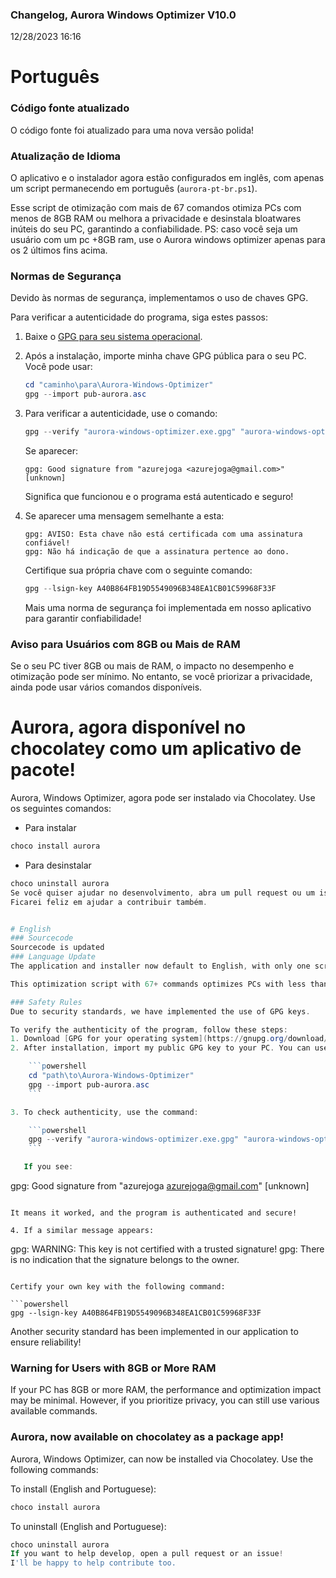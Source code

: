 ### Changelog, Aurora Windows Optimizer V10.0
12/28/2023 16:16


# Português

### Código fonte atualizado
O código fonte foi atualizado para uma nova versão polida!

### Atualização de Idioma
O aplicativo e o instalador agora estão configurados em inglês, com apenas um script permanecendo em português (`aurora-pt-br.ps1`).

Esse script de otimização com mais de 67 comandos otimiza PCs com menos de 8GB RAM ou melhora a privacidade e desinstala bloatwares inúteis  do seu PC, garantindo a confiabilidade. PS: caso você seja um usuário com um pc +8GB ram, use o Aurora windows optimizer apenas para os 2 últimos fins acima.

### Normas de Segurança
Devido às normas de segurança, implementamos o uso de chaves GPG.

Para verificar a autenticidade do programa, siga estes passos:
1. Baixe o [GPG para seu sistema operacional](https://gnupg.org/download/).
2. Após a instalação, importe minha chave GPG pública para o seu PC. Você pode usar:

    ```powershell
    cd "caminho\para\Aurora-Windows-Optimizer"
    gpg --import pub-aurora.asc
    ```

3. Para verificar a autenticidade, use o comando:

    ```powershell
    gpg --verify "aurora-windows-optimizer.exe.gpg" "aurora-windows-optimizer.exe"
    ```

   Se aparecer:

   ```
   gpg: Good signature from "azurejoga <azurejoga@gmail.com>" [unknown]
   ```

   Significa que funcionou e o programa está autenticado e seguro!

4. Se aparecer uma mensagem semelhante a esta:

   ```
   gpg: AVISO: Esta chave não está certificada com uma assinatura confiável!
   gpg: Não há indicação de que a assinatura pertence ao dono.
   ```

   Certifique sua própria chave com o seguinte comando:

   ```powershell
   gpg --lsign-key A40B864FB19D5549096B348EA1CB01C59968F33F
   ```

   Mais uma norma de segurança foi implementada em nosso aplicativo para garantir confiabilidade!

### Aviso para Usuários com 8GB ou Mais de RAM
Se o seu PC tiver 8GB ou mais de RAM, o impacto no desempenho e otimização pode ser mínimo. No entanto, se você priorizar a privacidade, ainda pode usar vários comandos disponíveis.

# Aurora, agora disponível no chocolatey como um aplicativo de pacote!

Aurora, Windows Optimizer, agora pode ser instalado via Chocolatey. Use os seguintes comandos:

* Para instalar 
```PowerShell
choco install aurora
```

* Para desinstalar 
```PowerShell
choco uninstall aurora
Se você quiser ajudar no desenvolvimento, abra um pull request ou um issue!
Ficarei feliz em ajudar a contribuir também.


# English
### Sourcecode
Sourcecode is updated
### Language Update
The application and installer now default to English, with only one script remaining in Portuguese (`aurora-pt-br.ps1`).

This optimization script with 67+ commands optimizes PCs with less than 8GB RAM or improves privacy and uninstalls useless bloattware from your PC, ensuring reliability. PS: if you are a user with a PC +8GB ram, use Aurora windows optimizer only for the last 2 purposes above.

### Safety Rules
Due to security standards, we have implemented the use of GPG keys.

To verify the authenticity of the program, follow these steps:
1. Download [GPG for your operating system](https://gnupg.org/download/).
2. After installation, import my public GPG key to your PC. You can use:

    ```powershell
    cd "path\to\Aurora-Windows-Optimizer"
    gpg --import pub-aurora.asc
    ```

3. To check authenticity, use the command:

    ```powershell
    gpg --verify "aurora-windows-optimizer.exe.gpg" "aurora-windows-optimizer.exe"
    ```

   If you see:

   ```
   gpg: Good signature from "azurejoga <azurejoga@gmail.com>" [unknown]
   ```

   It means it worked, and the program is authenticated and secure!

4. If a similar message appears:

   ```
   gpg: WARNING: This key is not certified with a trusted signature!
   gpg: There is no indication that the signature belongs to the owner.
   ```

   Certify your own key with the following command:

   ```powershell
   gpg --lsign-key A40B864FB19D5549096B348EA1CB01C59968F33F
   ```

   Another security standard has been implemented in our application to ensure reliability!

### Warning for Users with 8GB or More RAM
If your PC has 8GB or more RAM, the performance and optimization impact may be minimal. However, if you prioritize privacy, you can still use various available commands.

### Aurora, now available on chocolatey as a package app!

Aurora, Windows Optimizer, can now be installed via Chocolatey. Use the following commands:

To install (English and Portuguese):
```PowerShell
choco install aurora
```

To uninstall (English and Portuguese):
```PowerShell
choco uninstall aurora
If you want to help develop, open a pull request or an issue!
I'll be happy to help contribute too.

